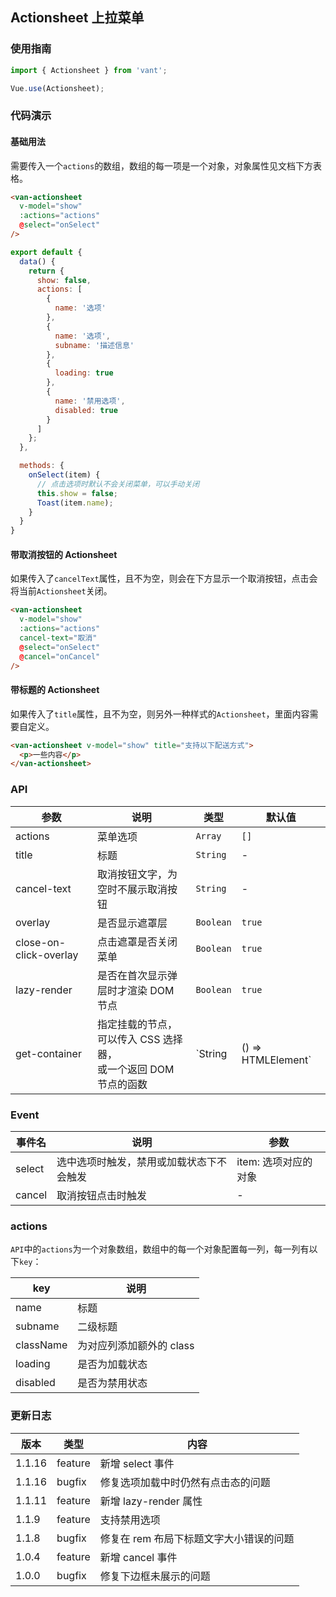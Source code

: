 ## Actionsheet 上拉菜单

### 使用指南
``` javascript
import { Actionsheet } from 'vant';

Vue.use(Actionsheet);
```

### 代码演示

#### 基础用法
需要传入一个`actions`的数组，数组的每一项是一个对象，对象属性见文档下方表格。

```html
<van-actionsheet
  v-model="show"
  :actions="actions"
  @select="onSelect"
/>
```

```javascript
export default {
  data() {
    return {
      show: false,
      actions: [
        {
          name: '选项'
        },
        {
          name: '选项',
          subname: '描述信息'
        },
        {
          loading: true
        },
        {
          name: '禁用选项',
          disabled: true
        }
      ]
    };
  },

  methods: {
    onSelect(item) {
      // 点击选项时默认不会关闭菜单，可以手动关闭
      this.show = false;
      Toast(item.name);
    }
  }
}
```

#### 带取消按钮的 Actionsheet

如果传入了`cancelText`属性，且不为空，则会在下方显示一个取消按钮，点击会将当前`Actionsheet`关闭。

```html
<van-actionsheet
  v-model="show"
  :actions="actions"
  cancel-text="取消"
  @select="onSelect"
  @cancel="onCancel"
/>
```

#### 带标题的 Actionsheet

如果传入了`title`属性，且不为空，则另外一种样式的`Actionsheet`，里面内容需要自定义。

```html
<van-actionsheet v-model="show" title="支持以下配送方式">
  <p>一些内容</p>
</van-actionsheet>
```

### API

| 参数 | 说明 | 类型 | 默认值 |
|-----------|-----------|-----------|-------------|
| actions | 菜单选项 | `Array` | `[]` |
| title | 标题 | `String` | - |
| cancel-text | 取消按钮文字，为空时不展示取消按钮 | `String` | - |
| overlay | 是否显示遮罩层 | `Boolean` | `true` |
| close-on-click-overlay | 点击遮罩是否关闭菜单 | `Boolean` | `true` |
| lazy-render | 是否在首次显示弹层时才渲染 DOM 节点 | `Boolean` | `true` |
| get-container | 指定挂载的节点，可以传入 CSS 选择器，<br>或一个返回 DOM 节点的函数 | `String | () => HTMLElement` | - |

### Event

| 事件名 | 说明 | 参数 |
|-----------|-----------|-----------|
| select | 选中选项时触发，禁用或加载状态下不会触发 | item: 选项对应的对象 |
| cancel | 取消按钮点击时触发 | - |

### actions

`API`中的`actions`为一个对象数组，数组中的每一个对象配置每一列，每一列有以下`key`：

| key | 说明 |
|-----------|-----------|
| name | 标题 |
| subname | 二级标题 |
| className | 为对应列添加额外的 class |
| loading | 是否为加载状态 |
| disabled | 是否为禁用状态 |

### 更新日志

| 版本 | 类型 | 内容 |
|-----------|-----------|-----------|
| 1.1.16 | feature | 新增 select 事件 |
| 1.1.16 | bugfix | 修复选项加载中时仍然有点击态的问题 |
| 1.1.11 | feature | 新增 lazy-render 属性 |
| 1.1.9 | feature | 支持禁用选项 |
| 1.1.8 | bugfix | 修复在 rem 布局下标题文字大小错误的问题 |
| 1.0.4 | feature | 新增 cancel 事件 |
| 1.0.0 | bugfix | 修复下边框未展示的问题 |
